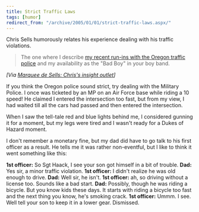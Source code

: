```yaml
---
title: Strict Traffic Laws
tags: [humor]
redirect_from: "/archive/2005/01/01/strict-traffic-laws.aspx/"
---
```


Chris Sells humorously relates his experience dealing with his traffic
violations.

> The one where I describe [my recent run-ins with the Oregon traffic
> police](http://www.sellsbrothers.com/spout/#Death_As_A_Possible_Consequence)
> and my availability as the "Bad Boy" in your boy band.

*[Via [Marquee de Sells: Chris's insight
outlet](http://www.sellsbrothers.com/news/showTopic.aspx?ixTopic=1642)]*

If you think the Oregon police sound strict, try dealing with the
Military Police. I once was ticketed by an MP on an Air Force base while
riding a 10 speed! He claimed I entered the intersection too fast, but
from my view, I had waited till all the cars had passed and then entered
the intersection.

When I saw the tell-tale red and blue lights behind me, I considered
gunning it for a moment, but my legs were tired and I wasn't ready for a
Dukes of Hazard moment.

I don't remember a monetary fine, but my dad did have to go talk to his
first officer as a result. He tells me it was rather non-eventful, but I
like to think it went something like this:

**1st officer:** So Sgt Haack, I see your son got himself in a bit of
trouble.
**Dad:** Yes sir, a minor traffic violation.
**1st officer:** I didn't realize he was old enough to drive.
**Dad:** Well sir, he isn't.
**1st officer:** ah, so driving without a license too. Sounds like a bad
start.
**Dad:** Possibly, though he was riding a bicycle. But you know kids
these days. It starts with riding a bicycle too fast and the next thing
you know, he's smoking crack.
**1st officer:** Ummm. I see. Well tell your son to keep it in a lower
gear. Dismissed.

